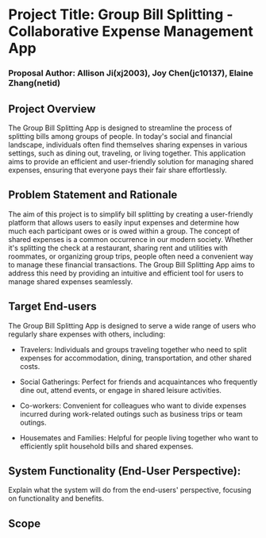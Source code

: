 # Project Title: Group Bill Splitting - Collaborative Expense Management App

### Proposal Author: Allison Ji(xj2003), Joy Chen(jc10137), Elaine Zhang(netid)

## Project Overview
The Group Bill Splitting App is designed to streamline the process of splitting bills among groups of people. In today's social and financial landscape, individuals often find themselves sharing expenses in various settings, such as dining out, traveling, or living together. This application aims to provide an efficient and user-friendly solution for managing shared expenses, ensuring that everyone pays their fair share effortlessly.


## Problem Statement and Rationale
The aim of this project is to simplify bill splitting by creating a user-friendly platform that allows users to easily input expenses and determine how much each participant owes or is owed within a group. The concept of shared expenses is a common occurrence in our modern society. Whether it's splitting the check at a restaurant, sharing rent and utilities with roommates, or organizing group trips, people often need a convenient way to manage these financial transactions. The Group Bill Splitting App aims to address this need by providing an intuitive and efficient tool for users to manage shared expenses seamlessly.


## Target End-users
The Group Bill Splitting App is designed to serve a wide range of users who regularly share expenses with others, including: 

- Travelers: Individuals and groups traveling together who need to split expenses for accommodation, dining, transportation, and other shared costs.

- Social Gatherings: Perfect for friends and acquaintances who frequently dine out, attend events, or engage in shared leisure activities.

- Co-workers: Convenient for colleagues who want to divide expenses incurred during work-related outings such as business trips or team outings.
  
- Housemates and Families: Helpful for people living together who want to efficiently split household bills and shared expenses.

## System Functionality (End-User Perspective):
Explain what the system will do from the end-users' perspective, focusing on functionality and benefits.

## Scope

